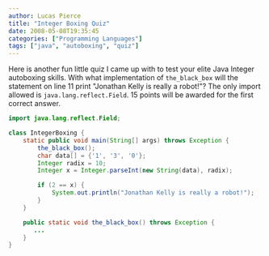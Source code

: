 ```yaml
---
author: Lucas Pierce
title: "Integer Boxing Quiz"
date: 2008-05-08T19:35:45
categories: ["Programming Languages"]
tags: ["java", "autoboxing", "quiz"]
---
```


Here is another fun little quiz I came up with to test your elite Java Integer autoboxing skills. With what implementation of `the_black_box` will the statement on line 11 print "Jonathan Kelly is really a robot!"? The only import allowed is `java.lang.reflect.Field`. 15 points will be awarded for the first correct answer.

```java
import java.lang.reflect.Field;

class IntegerBoxing {  
    static public void main(String[] args) throws Exception {  
        the_black_box();  
        char data[] = {'1', '3', '0'};  
        Integer radix = 10;  
        Integer x = Integer.parseInt(new String(data), radix);

        if (2 == x) {  
            System.out.println("Jonathan Kelly is really a robot!");  
        }  
    }

    public static void the_black_box() throws Exception {  
       ...  
    }  
}
```
